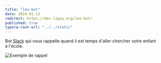 ```yaml
---
title: "leo-bot"
date: 2019-01-13
redirect: https://dev.ligny.org/leo-bot/
published: true
typora-root-url: "../../static"
---
```

Bot [Slack](https://slack.com) qui vous rappelle quand il est temps d'aller chercher votre enfant à l'école.

![Exemple de rappel](/images/projets/leo-bot-slack-example.png)
